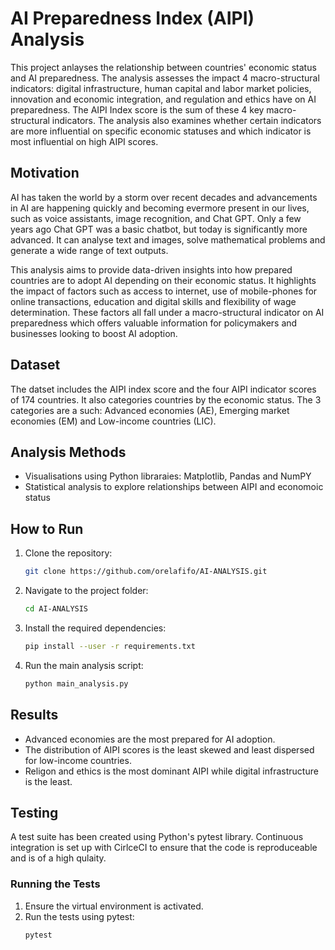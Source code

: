 # AI Preparedness Index (AIPI) Analysis

This project anlayses the relationship between countries' economic status and AI preparedness. The analysis assesses the impact 4 macro-structural indicators: digital infrastructure, human capital and labor market policies, innovation and economic integration, and regulation and ethics have on AI preparedness. The AIPI Index score is the sum of these 4 key macro-structural indicators. The analysis also examines whether certain indicators are more influential on specific economic statuses and which indicator is most influential on high AIPI scores.

## Motivation

AI has taken the world by a storm over recent decades and advancements in AI are happening quickly and becoming evermore present in our lives, such as voice assistants, image recognition, and Chat GPT. Only a few years ago Chat GPT was a basic chatbot, but today is significantly more advanced. It can analyse text and images, solve mathematical problems and generate a wide range of text outputs.

This analysis aims to provide data-driven insights into how prepared countries are to adopt AI depending on their economic status. 
It highlights the impact of factors such as access to internet, use of mobile-phones for online transactions, education and digital skills and flexibility of wage determination. These factors all fall under a macro-structural indicator on AI preparedness which offers valuable information for policymakers and businesses looking to boost AI adoption.


## Dataset

The datset includes the AIPI index score and the four AIPI indicator scores of 174 countries. It also categories countries by the economic status. The 3 categories are a such: Advanced economies (AE), Emerging market economies (EM) and Low-income countries (LIC).

## Analysis Methods

- Visualisations using Python libraraies: Matplotlib, Pandas and NumPY
- Statistical analysis to explore relationships between AIPI and economoic status

## How to Run

1. Clone the repository:
   ```bash
   git clone https://github.com/orelafifo/AI-ANALYSIS.git
   ```
2. Navigate to the project folder:
   ```bash
   cd AI-ANALYSIS
   ```
3. Install the required dependencies:
   ```bash
   pip install --user -r requirements.txt
   ```
4. Run the main analysis script:
   ```bash
   python main_analysis.py
   ```


## Results

- Advanced economies are the most prepared for AI adoption.
- The distribution of AIPI scores is the least skewed and least dispersed for low-income countries.
- Religon and ethics is the most dominant AIPI while digital infrastructure is the least.

## Testing

A test suite has been created using Python's pytest library. Continuous integration is set up with CirlceCI to ensure that the code is reproduceable and is of a high qulaity.

### Running the Tests
1. Ensure the virtual environment is activated.
2. Run the tests using pytest:
   ```bash
   pytest

    